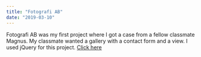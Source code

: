```yaml
---
title: "Fotografi AB"
date: "2019-03-10"
---
```

Fotografi AB was my first project where I got a case from a fellow classmate Magnus. My classmate wanted a gallery with a contact form and a view. I used jQuery for this project.
<a href="https://burhanbudak.github.io/Fotografi/" target="_blank" alt="Click here to chechout">Click here
</a>